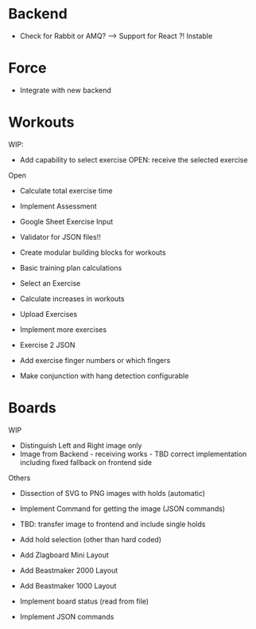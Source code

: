 # Backend
+ Check for Rabbit or AMQ?
--> Support for React ?! Instable


# Force
+ Integrate with new backend


# Workouts
WIP: 
+ Add capability to select exercise
OPEN: receive the selected exercise

Open
+ Calculate total exercise time
+ Implement Assessment
+ Google Sheet Exercise Input
+ Validator for JSON files!!

+ Create modular building blocks for workouts

+ Basic training plan calculations

+ Select an Exercise 
+ Calculate increases in workouts

+ Upload Exercises
+ Implement more exercises
+ Exercise 2 JSON
+ Add exercise finger numbers or which fingers
+ Make conjunction with hang detection configurable


# Boards
WIP
+ Distinguish Left and Right image only
+ Image from Backend - receiving works - TBD correct implementation including fixed fallback on frontend side


Others
+ Dissection of SVG to PNG images with holds (automatic)
+ Implement Command for getting the image (JSON commands)
+ TBD: transfer image to frontend and include single holds

+ Add hold selection (other than hard coded)

+ Add Zlagboard Mini Layout
+ Add Beastmaker 2000 Layout
+ Add Beastmaker 1000 Layout

+ Implement board status (read from file)

+ Implement JSON commands
